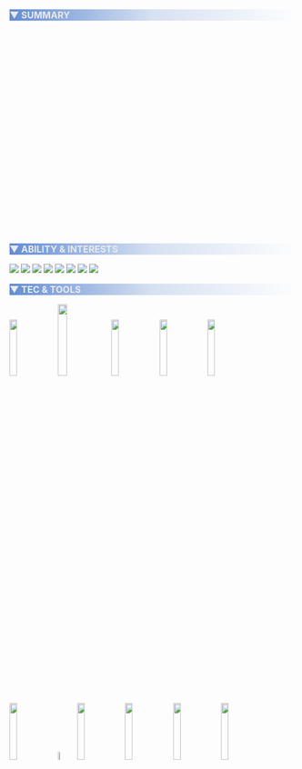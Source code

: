 <p style="font-size:16px; color:#eaeaee; background-image:linear-gradient(to right, rgba(60, 112, 198, 0.8),rgba(60, 112, 198, 0.2), rgba(60, 112, 198, 0));">
<b> ▼ SUMMARY</b>
</p>

<head>
    <script type="text/javascript" src="https://cdn.jsdelivr.net/npm/echarts@latest/dist/echarts.min.js"></script>
</head>
<body>
    <div id="d6660433a094442db4c4879c1ac76fdd" class="chart-container" style="width:100%; height:360px;"></div>
    <script>
        var chart_d6660433a094442db4c4879c1ac76fdd = echarts.init(
            document.getElementById('d6660433a094442db4c4879c1ac76fdd'), 'dark', {renderer: 'canvas'});
        var option_d6660433a094442db4c4879c1ac76fdd = {
    "backgroundColor": "#1a1c1d",
    "animation": true,
    "animationThreshold": 2000,
    "animationDuration": 1000,
    "animationEasing": "cubicOut",
    "animationDelay": 0,
    "animationDurationUpdate": 300,
    "animationEasingUpdate": "cubicOut",
    "animationDelayUpdate": 0,
    "series": [
        {
            "type": "radar",
            "name": "\u8bc4\u5206",
            "data": [
                {
                    "name": "Score",
                    "value": [
                        7.8,
                        6.9,
                        8.2,
                        8.0,
                        5.9,
                        8.9
                    ]
                }
            ],
            "label": {
                "show": false,
                "position": "top",
                "margin": 8
            },
            "itemStyle": {
                "normal": {
                    "color": "#3d7afd"
                }
            },
            "lineStyle": {
                "show": true,
                "width": 2,
                "opacity": 1,
                "curveness": 0,
                "type": "solid"
            },
            "areaStyle": {
                "opacity": 0.2
            },
            "rippleEffect": {
                "show": true,
                "brushType": "stroke",
                "scale": 2.5,
                "period": 4
            }
        }
    ],
    "legend": [
        {
            "data": [
                "\u8bc4\u5206"
            ],
            "selected": {
                "\u8bc4\u5206": true
            },
            "show": false,
            "padding": 5,
            "itemGap": 10,
            "itemWidth": 25,
            "itemHeight": 14
        }
    ],
    "tooltip": {
        "show": true,
        "trigger": "item",
        "triggerOn": "mousemove|click",
        "axisPointer": {
            "type": "line"
        },
        "showContent": true,
        "alwaysShowContent": false,
        "showDelay": 0,
        "hideDelay": 100,
        "textStyle": {
            "fontSize": 14
        },
        "borderWidth": 0,
        "padding": 5
    },
    "radar": {
        "indicator": [
            {
                "name": "\u4e1a\u52a1\u601d\u7ef4\nBusiness Thinking",
                "max": 10,
                "min": 0
            },
            {
                "name": "\u7406\u8bba\u77e5\u8bc6\nTheoretical Knowledge",
                "max": 10,
                "min": 0
            },
            {
                "name": "\u5206\u6790\u6280\u80fd\nTechnical Ability",
                "max": 10,
                "min": 0
            },
            {
                "name": "\u56e2\u961f\u5408\u4f5c\nTeam Working",
                "max": 10,
                "min": 0
            },
            {
                "name": "\u9879\u76ee\u7ecf\u9a8c\nProject Experience",
                "max": 10,
                "min": 0
            },
            {
                "name": "\u5b66\u4e60\u80fd\u529b\nLearning Capacity",
                "max": 10,
                "min": 0
            }
        ],
        "name": {
            "textStyle": {}
        },
        "splitLine": {
            "show": true,
            "lineStyle": {
                "show": true,
                "width": 0.6,
                "opacity": 1,
                "curveness": 0,
                "type": "solid"
            }
        },
        "splitArea": {
            "show": true,
            "areaStyle": {
                "opacity": 0
            }
        },
        "axisLine": {
            "show": true,
            "onZero": true,
            "onZeroAxisIndex": 0
        }
    },
    "title": [
        {
            "padding": 5,
            "itemGap": 10
        }
    ]
};
        chart_d6660433a094442db4c4879c1ac76fdd.setOption(option_d6660433a094442db4c4879c1ac76fdd);
            window.addEventListener('resize', function(){
                chart_d6660433a094442db4c4879c1ac76fdd.resize();
            })
    </script>
</body>

<p style="font-size:16px; color:#eaeaee; background-image:linear-gradient(to right, rgba(60, 112, 198, 0.8),rgba(60, 112, 198, 0.2), rgba(60, 112, 198, 0));">
<b> ▼ ABILITY & INTERESTS</b>
</p>
<img style="display: inline-block;" src="{{ site.url }}{{ site.baseurl }}/page-assets/about/readme-assets/flat-style/text/-数据分析-4455aa.svg">
<img style="display: inline-block;" src="{{ site.url }}{{ site.baseurl }}/page-assets/about/readme-assets/flat-style/text/-数据可视化-33aa99.svg">
<img style="display: inline-block;" src="{{ site.url }}{{ site.baseurl }}/page-assets/about/readme-assets/flat-style/text/-业务分析-ee5577.svg">
<img style="display: inline-block;" src="{{ site.url }}{{ site.baseurl }}/page-assets/about/readme-assets/flat-style/text/-商业智能-8899cc.svg">
<img style="display: inline-block;" src="{{ site.url }}{{ site.baseurl }}/page-assets/about/readme-assets/flat-style/text/-概率统计-99aa33.svg">
<img style="display: inline-block;" src="{{ site.url }}{{ site.baseurl }}/page-assets/about/readme-assets/flat-style/text/-机器学习-881199.svg">
<img style="display: inline-block;" src="{{ site.url }}{{ site.baseurl }}/page-assets/about/readme-assets/flat-style/text/-信息技术-33aa44.svg">
<img style="display: inline-block;" src="{{ site.url }}{{ site.baseurl }}/page-assets/about/readme-assets/flat-style/text/-金融学-cc5544.svg">

<p style="font-size:16px; color:#eaeaee; background-image:linear-gradient(to right, rgba(60, 112, 198, 0.8),rgba(60, 112, 198, 0.2), rgba(60, 112, 198, 0));">
<b> ▼ TEC & TOOLS</b>
</p>
<img style="display: inline-block;" width="16%" src="{{ site.url }}{{ site.baseurl }}/page-assets/about/readme-assets/itom-style/R.svg">
<img style="display: inline-block;" width="18%" src="{{ site.url }}{{ site.baseurl }}/page-assets/about/readme-assets/itom-style/tableau.svg">
<img style="display: inline-block;" width="16%" src="{{ site.url }}{{ site.baseurl }}/page-assets/about/readme-assets/itom-style/mysql-ar21.svg">
<img style="display: inline-block;" width="16%" src="{{ site.url }}{{ site.baseurl }}/page-assets/about/readme-assets/itom-style/python-ar21.svg">
<img style="display: inline-block;" width="16%" src="{{ site.url }}{{ site.baseurl }}/page-assets/about/readme-assets/itom-style/mongodb-ar21.svg">
<img style="display: inline-block;" width="16%" src="{{ site.url }}{{ site.baseurl }}/page-assets/about/readme-assets/itom-style/microsoft_powerbi-ar21.svg">
<img style="display: inline-block;" width="6%" src="{{ site.url }}{{ site.baseurl }}/page-assets/about/readme-assets/itom-style/Excel.svg">
<img style="display: inline-block;" width="16%" src="{{ site.url }}{{ site.baseurl }}/page-assets/about/readme-assets/itom-style/visualstudio_code-ar21.svg">
<img style="display: inline-block;" width="16%" src="{{ site.url }}{{ site.baseurl }}/page-assets/about/readme-assets/itom-style/jupyter-ar21.svg">
<img style="display: inline-block;" width="16%" src="{{ site.url }}{{ site.baseurl }}/page-assets/about/readme-assets/itom-style/git-scm-ar21.svg">
<img style="display: inline-block;" width="16%" src="{{ site.url }}{{ site.baseurl }}/page-assets/about/readme-assets/itom-style/linux-ar21.svg">

<!-- <p style="font-size:16px; color:#eaeaee; background-image:linear-gradient(to right, rgba(60, 112, 198, 0.8),rgba(60, 112, 198, 0.2), rgba(60, 112, 198, 0));">
<b> ▼ CONTACT & LINKS</b>
</p>
<a href="https://paradiseeee.gitee.io/blog" target="__blank"><img style="display: inline-block;" src="{{ site.url }}{{ site.baseurl }}/page-assets/about/readme-assets/links/githubpages.svg"></a>
<a href="https://paradiseeee.gitee.io/AnalyticsDashboard" target="__blank"><img style="display: inline-block;" src="{{ site.url }}{{ site.baseurl }}/page-assets/about/readme-assets/links/project.svg"></a>
<a href="https://blog.csdn.net/weixin_41311624" target="__blank"><img style="display: inline-block;" src="{{ site.url }}{{ site.baseurl }}/page-assets/about/readme-assets/links/csdn.svg"></a>
<a href="https://paradiseeee.gitee.io/blog/page-assets/wechat-qrcode.jpg" target="__blank"><img style="display: inline-block;" src="{{ site.url }}{{ site.baseurl }}/page-assets/about/readme-assets/links/wechat.svg"></a>
<a href="mailto:paradise-yang@outlook.com?subject=From Paradise%27s Blog" target="__blank"><img style="display: inline-block;" src="{{ site.url }}{{ site.baseurl }}/page-assets/about/readme-assets/links/email.svg"></a> -->
